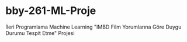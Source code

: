 # bby-261-ML-Proje
İleri Programlama Machine Learning "IMBD Film Yorumlarına Göre Duygu Durumu Tespit Etme" Projesi
